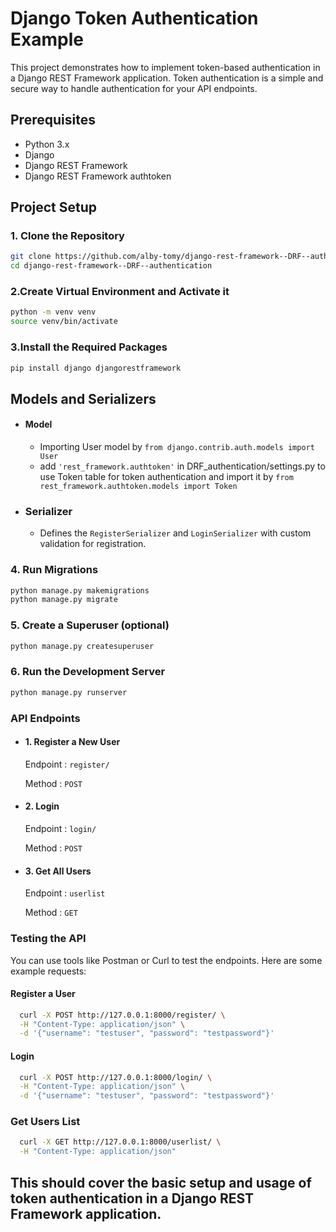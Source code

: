 # Django Token Authentication Example

This project demonstrates how to implement token-based authentication in a Django REST Framework application. Token authentication is a simple and secure way to handle authentication for your API endpoints.

## Prerequisites

- Python 3.x
- Django
- Django REST Framework
- Django REST Framework authtoken

## Project Setup

### 1. Clone the Repository
```bash
git clone https://github.com/alby-tomy/django-rest-framework--DRF--authentication.git
cd django-rest-framework--DRF--authentication

```
### 2.Create Virtual Environment and Activate it
```bash
python -m venv venv
source venv/bin/activate
```

### 3.Install the Required Packages
```bash
pip install django djangorestframework
```

## Models and Serializers
- #### Model
  - Importing User model by `from django.contrib.auth.models import User`
  - add `'rest_framework.authtoken'` in DRF_authentication/settings.py to use Token table for token authentication and import it by `from rest_framework.authtoken.models import Token`

- ### Serializer
  - Defines the `RegisterSerializer` and `LoginSerializer` with custom validation for registration.

### 4. Run Migrations
```bash
python manage.py makemigrations
python manage.py migrate
```

### 5. Create a Superuser (optional)
```bash
python manage.py createsuperuser
```

### 6. Run the Development Server
```bash
python manage.py runserver
```

### API Endpoints
  - #### 1. Register a New User
    Endpoint : `register/`
    
    Method : `POST `
    
  - #### 2. Login
    Endpoint : `login/`
    
    Method : `POST`
    
  - #### 3. Get All Users
    Endpoint : `userlist`
    
    Method : `GET `

### Testing the API
You can use tools like Postman or Curl to test the endpoints. Here are some example requests:
#### Register a User
```bash
  curl -X POST http://127.0.0.1:8000/register/ \
  -H "Content-Type: application/json" \
  -d '{"username": "testuser", "password": "testpassword"}'
```

#### Login
```bash
  curl -X POST http://127.0.0.1:8000/login/ \
  -H "Content-Type: application/json" \
  -d '{"username": "testuser", "password": "testpassword"}'
```

### Get Users List
```bash
  curl -X GET http://127.0.0.1:8000/userlist/ \
  -H "Content-Type: application/json"
```

## This should cover the basic setup and usage of token authentication in a Django REST Framework application.
